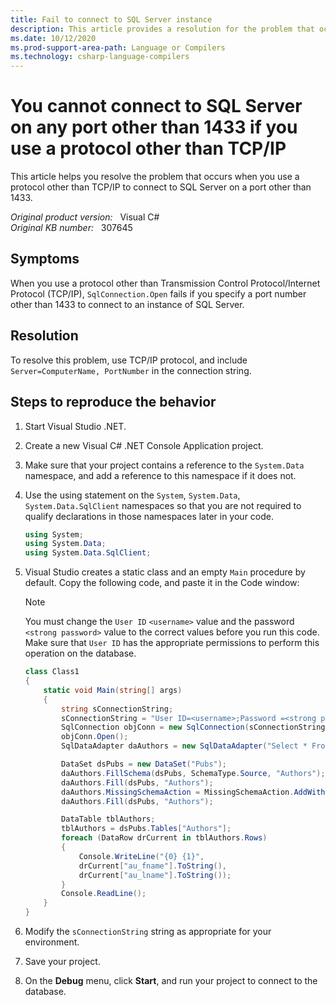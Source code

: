 ```yaml
---
title: Fail to connect to SQL Server instance
description: This article provides a resolution for the problem that occurs when you use a protocol other than TCP/IP to connect to SQL Server on a port other than 1433.
ms.date: 10/12/2020
ms.prod-support-area-path: Language or Compilers
ms.technology: csharp-language-compilers
---
```

# You cannot connect to SQL Server on any port other than 1433 if you use a protocol other than TCP/IP

This article helps you resolve the problem that occurs when you use a protocol other than TCP/IP to connect to SQL Server on a port other than 1433.

_Original product version:_ &nbsp; Visual C#  
_Original KB number:_ &nbsp; 307645

## Symptoms

When you use a protocol other than Transmission Control Protocol/Internet Protocol (TCP/IP), `SqlConnection.Open` fails if you specify a port number other than 1433 to connect to an instance of SQL Server.

## Resolution

To resolve this problem, use TCP/IP protocol, and include `Server=ComputerName, PortNumber` in the connection string.

## Steps to reproduce the behavior

1. Start Visual Studio .NET.
2. Create a new Visual C# .NET Console Application project.
3. Make sure that your project contains a reference to the `System.Data` namespace, and add a reference to this namespace if it does not.
4. Use the using statement on the `System`, `System.Data`, `System.Data.SqlClient` namespaces so that you are not required to qualify declarations in those namespaces later in your code.

    ```csharp
    using System;
    using System.Data;
    using System.Data.SqlClient;
    ```

5. Visual Studio creates a static class and an empty `Main` procedure by default. Copy the following code, and paste it in the Code window:

   > [!NOTE]
   > You must change the `User ID` `<username>` value and the password `<strong password>` value to the correct values before you run this code. Make sure that `User ID` has the appropriate permissions to perform this operation on the database.

    ```csharp
    class Class1
    {
        static void Main(string[] args)
        {
            string sConnectionString;
            sConnectionString = "User ID=<username>;Password =<strong password>;Initial Catalog=pubs;Data Source=myServer,1200";
            SqlConnection objConn = new SqlConnection(sConnectionString);
            objConn.Open();
            SqlDataAdapter daAuthors = new SqlDataAdapter("Select * From Authors", objConn);

            DataSet dsPubs = new DataSet("Pubs");
            daAuthors.FillSchema(dsPubs, SchemaType.Source, "Authors");
            daAuthors.Fill(dsPubs, "Authors");
            daAuthors.MissingSchemaAction = MissingSchemaAction.AddWithKey;
            daAuthors.Fill(dsPubs, "Authors");

            DataTable tblAuthors;
            tblAuthors = dsPubs.Tables["Authors"];
            foreach (DataRow drCurrent in tblAuthors.Rows)
            {
                Console.WriteLine("{0} {1}",
                drCurrent["au_fname"].ToString(),
                drCurrent["au_lname"].ToString());
            }
            Console.ReadLine();
        }
    }
    ```

6. Modify the `sConnectionString` string as appropriate for your environment.
7. Save your project.
8. On the **Debug** menu, click **Start**, and run your project to connect to the database.
